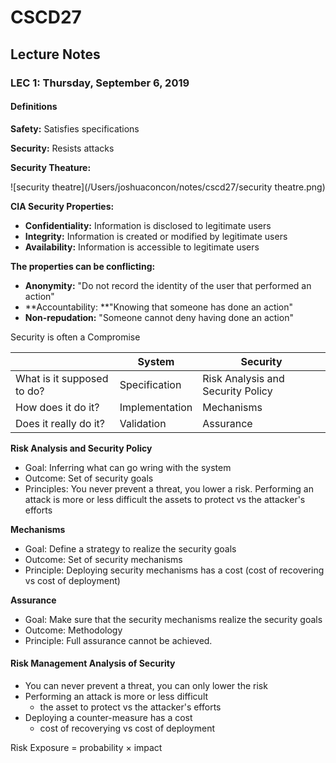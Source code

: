 # CSCD27

## Lecture Notes

### LEC 1: Thursday, September 6, 2019

#### Definitions

**Safety:** Satisfies specifications

**Security:** Resists attacks

**Security Theature:**

![security theatre](/Users/joshuaconcon/notes/cscd27/security theatre.png)

**CIA Security Properties:**

- **Confidentiality:** Information is disclosed to legitimate users
- **Integrity:** Information is created or modified by legitimate users
- **Availability:** Information is accessible to legitimate users

**The properties can be conflicting:**

- **Anonymity:** "Do not record the identity of the user that performed an action"
- **Accountability: **"Knowing that someone has done an action"
- **Non-repudation:** "Someone cannot deny having done an action"

Security is often a Compromise

|                            | System         | Security                          |
| -------------------------- | -------------- | --------------------------------- |
| What is it supposed to do? | Specification  | Risk Analysis and Security Policy |
| How does it do it?         | Implementation | Mechanisms                        |
| Does it really do it?      | Validation     | Assurance                         |

**Risk Analysis and Security Policy**

- Goal: Inferring what can go wring with the system
- Outcome: Set of security goals
- Principles: You never prevent a threat, you lower a risk. Performing an attack is more or less difficult the assets to protect vs the attacker's efforts

**Mechanisms**

- Goal: Define a strategy to realize the security goals
- Outcome: Set of security mechanisms
- Principle: Deploying security mechanisms has a cost (cost of recovering vs cost of deployment)

**Assurance**

- Goal: Make sure that the security mechanisms realize the security goals
- Outcome: Methodology
- Principle: Full assurance cannot be achieved.

#### Risk Management Analysis of Security

- You can never prevent a threat, you can only lower the risk
- Performing an attack is more or less difficult 
  - the asset to protect vs the attacker's efforts
- Deploying a counter-measure has a cost
  - cost of recoverying vs cost of deployment

Risk Exposure $=$ probability $\times$ impact

